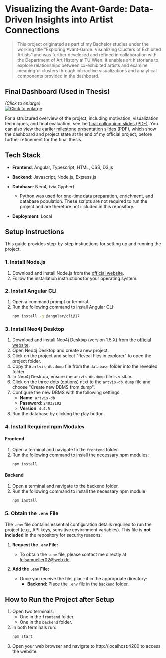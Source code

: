 # Visualizing the Avant-Garde: Data-Driven Insights into Artist Connections

> This project originated as part of my Bachelor studies under the working title “Exploring Avant-Garde: Visualizing Clusters of Exhibited Artists” and was further developed and refined in collaboration with the Department of Art History at TU Wien. It enables art historians to explore relationships between co-exhibited artists and examine meaningful clusters through interactive visualizations and analytical components provided in the dashboard.

## Final Dashboard (Used in Thesis)
_(Click to enlarge)_  
[![Click to enlarge](https://github.com/user-attachments/assets/d8463bef-2e05-421f-b4c0-d55e64cce301)]([https://github.com/user-attachments/assets/d9a7db17-ed59-4b67-8533-edf1ffd4933f](https://github.com/user-attachments/assets/d8463bef-2e05-421f-b4c0-d55e64cce301))

For a structured overview of the project, including motivation, visualization techniques, and final evaluation, see the [final colloquium slides (PDF)](docs/colloquium_slides.pdf).
You can also view the [earlier milestone presentation slides (PDF)](docs/early_project_presentation.pdf), which show the dashboard and project state at the end of my official project, before further refinement for the final thesis.

## Tech Stack

- **Frontend**: Angular, Typescript, HTML, CSS, D3.js
- **Backend**: Javascript, Node.js, Express.js
- **Database**: Neo4j (via Cypher)
  - Python was used for one-time data preparation, enrichment, and database population. These scripts are not required to run the project and are therefore not included in this repository.


- **Deployment**: Local

## Setup Instructions

This guide provides step-by-step instructions for setting up and running the project.

### 1. Install Node.js
1. Download and install Node.js from the [official website](https://nodejs.org/en/download/).
2. Follow the installation instructions for your operating system.

### 2. Install Angular CLI
1. Open a command prompt or terminal.
2. Run the following command to install Angular CLI:
   ```bash
   npm install -g @angular/cli@17
    ```

### 3. Install Neo4j Desktop
1. Download and install Neo4j Desktop (version 1.5.X) from the [official website](https://neo4j.com/download/](https://neo4j.com/deployment-center/#desktop)).
2. Open Neo4j Desktop and create a new project.
3. Click on the project and select "Reveal files in explorer" to open the project folder.
4. Copy the `artvis-db.dump` file from the `database` folder into the revealed folder.
5. In Neo4j Desktop, ensure the `artvis-db.dump` file is visible.
6. Click on the three dots (options) next to the `artvis-db.dump` file and choose "Create new DBMS from dump".
7. Configure the new DBMS with the following settings:
   - **Name**: `artvis-db`
   - **Password**: `24032102`
   - **Version**: `4.4.5`
8. Run the database by clicking the play button.

### 4. Install Required npm Modules
#### Frontend
1. Open a terminal and navigate to the `frontend` folder.
2. Run the following command to install the necessary npm modules:
   ```bash
   npm install
    ```
#### Backend
1. Open a terminal and navigate to the backend folder.
2. Run the following command to install the necessary npm module
    ```bash
   npm install
     ```

### 5. Obtain the `.env` File
The `.env` file contains essential configuration details required to run the project (e.g., API keys, sensitive environment variables). This file is **not included** in the repository for security reasons.

1. **Request the `.env` File:**
   - To obtain the `.env` file, please contact me directly at luisamueller02@web.de.

2. **Add the `.env` File:**
   - Once you receive the file, place it in the appropriate directory:
     - **Backend:** Place the `.env` file in the `backend` folder.


## How to Run the Project after Setup

1. Open two terminals:
   - One in the `frontend` folder.
   - One in the `backend` folder.
2. In both terminals run:
   ```bash
   npm start
    ```
3. Open your web browser and navigate to http://localhost:4200 to access the website.


